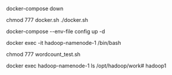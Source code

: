 
docker-compose down

chmod 777 docker.sh
./docker.sh

docker-compose --env-file config up -d

docker exec -it hadoop-namenode-1 /bin/bash

chmod 777 wordcount_test.sh

docker exec hadoop-namenode-1 ls /opt/hadoop/work# hadoop1
